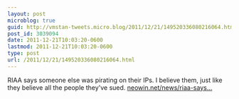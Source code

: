 ```yaml
---
layout: post
microblog: true
guid: http://vmstan-tweets.micro.blog/2011/12/21/149520336080216064.html
post_id: 3039094
date: 2011-12-21T10:03:20-0600
lastmod: 2011-12-21T10:03:20-0600
type: post
url: /2011/12/21/149520336080216064.html
---
```

RIAA says someone else was pirating on their IPs. I believe them, just like they believe all the people they've sued. <a href="http://www.neowin.net/news/riaa-says-someone-else-was-pirating-on-their-ips">neowin.net/news/riaa-says…</a>
